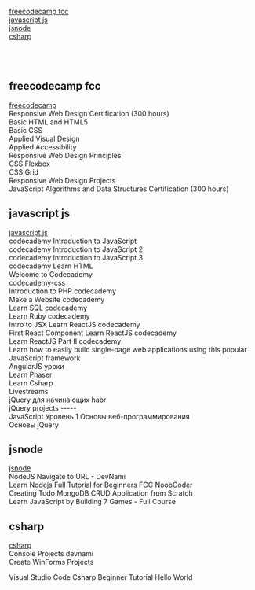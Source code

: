 [freecodecamp fcc](#freecodecamp-fcc)  
[javascript js](#javascript-js)  
[jsnode](#jsnode)  
[csharp](#csharp)  
[](#)  
[](#)  
[](#)  
[](#)  



## freecodecamp fcc
[freecodecamp](fcc/readme.md)  
Responsive Web Design Certification (300 hours)  
Basic HTML and HTML5  
Basic CSS  
Applied Visual Design  
Applied Accessibility  
Responsive Web Design Principles  
CSS Flexbox  
CSS Grid  
Responsive Web Design Projects  
JavaScript Algorithms and Data Structures Certification (300 hours)  



## javascript js
[javascript js](https://github.com/mlapinm/jnotebook/blob/master/js/readme.md)  
codecademy Introduction to JavaScript  
codecademy Introduction to JavaScript 2  
codecademy Introduction to JavaScript 3  
codecademy Learn HTML  
Welcome to Codecademy  
codecademy-css  
Introduction to PHP codecademy  
Make a Website codecademy  
Learn SQL codecademy  
Learn Ruby codecademy  
Intro to JSX Learn ReactJS codecademy  
First React Component Learn ReactJS codecademy  
Learn ReactJS Part II codecademy  
Learn how to easily build single-page web applications using this popular JavaScript framework  
AngularJS уроки  
Learn Phaser  
Learn Csharp  
Livestreams  
jQuery для начинающих habr  
jQuery projects -----  
JavaScript Уровень 1 Основы веб-программирования  
Основы jQuery  

## jsnode
[jsnode](./jsnode/README.md)  
NodeJS Navigate to URL - DevNami  
Learn Nodejs Full Tutorial for Beginners FCC NoobCoder  
Creating Todo MongoDB CRUD Application from Scratch  
Learn JavaScript by Building 7 Games - Full Course  
## csharp
[csharp](./csharp/README.md)  
Console Projects devnami  
Create WinForms Projects  
  
Visual Studio Code Csharp Beginner Tutorial Hello World   
## 
[]()  
  
## 
[]()  
  
## 
[]()  
  
## 
[]()  
